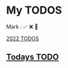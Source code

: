# My TODOS

Mark : ✅ ❌ 🚀

[2022 TODOS](./2022)

## [Todays TODO](https://github.com/Novelier-Webbelier/todos/blob/master/2022/2-Feb/16.md)
